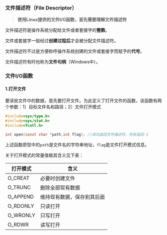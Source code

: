### 文件描述符（File Descriptor）

> **使用Linux提供的文件I/O函数，首先需要理解文件描述符**

文件描述符是操作系统分配给文件或者套接字的**整数**。

文件或套接字一般经过**创建过程后**才会被分配文件描述符。

文件描述符不过是方便称呼操作系统创建的文件或套接字而赋予的**代号**。

文件描述符有时也称为**文件句柄**（Windows中）。



### 文件I/O函数

#### 1.打开文件

要读些文件中的数据，首先要打开文件。为此定义了打开文件的函数，该函数有两个参数：1）目标文件名和路径；2）文件打开模式

```C
#include<sys/type.h>
#include<sys/stat.h>
#include<fcntl.h>

int open(const char *path,int flag); //成功返回文件描述符，失败返回-1
```

上述函数原型中的`path`是文件名的字符串地址，`flag`是文件打开模式信息。

关于打开模式的常量值极其含义见下表：

| 打开模式 | 含义                       |
| -------- | -------------------------- |
| O_CREAT  | 必要时创建文件             |
| O_TRUNC  | 删除全部现有数据           |
| O_APPEND | 维持现有数据，保存到其后面 |
| O_RDONLY | 只读打开                   |
| O_WRONLY | 只写打开                   |
| O_RDWR   | 读写打开                   |

